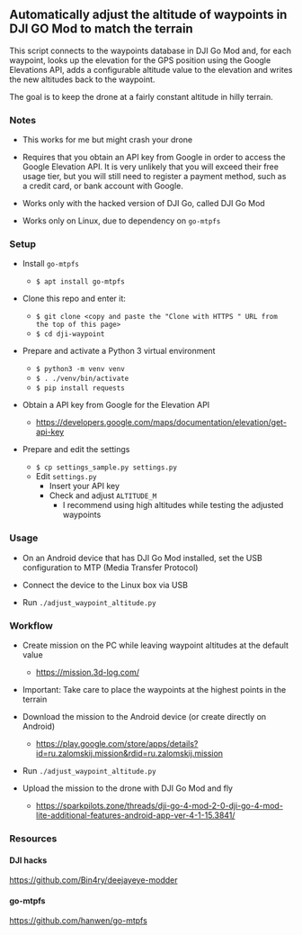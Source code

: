 ## Automatically adjust the altitude of waypoints in DJI GO Mod to match the terrain

This script connects to the waypoints database in DJI Go Mod and, for each waypoint, looks up the elevation for the GPS position using the Google Elevations API, adds a configurable altitude value to the elevation and writes the new altitudes back to the waypoint.

The goal is to keep the drone at a fairly constant altitude in hilly terrain.


### Notes

* This works for me but might crash your drone

* Requires that you obtain an API key from Google in order to access the Google Elevation API. It is very unlikely that you will exceed their free usage tier, but you will still need to register a payment method, such as a credit card, or bank account with Google.

* Works only with the hacked version of DJI Go, called DJI Go Mod

* Works only on Linux, due to dependency on `go-mtpfs`


### Setup

* Install `go-mtpfs`
  * `$ apt install go-mtpfs`

* Clone this repo and enter it:
  * `$ git clone <copy and paste the "Clone with HTTPS " URL from the top of this page>`
  * `$ cd dji-waypoint`

* Prepare and activate a Python 3 virtual environment
  * `$ python3 -m venv venv`
  * `$ . ./venv/bin/activate`
  * `$ pip install requests`

* Obtain a API key from Google for the Elevation API
  * https://developers.google.com/maps/documentation/elevation/get-api-key

* Prepare and edit the settings
  * `$ cp settings_sample.py settings.py`
  * Edit `settings.py`
    * Insert your API key
    * Check and adjust `ALTITUDE_M`
      * I recommend using high altitudes while testing the adjusted waypoints


### Usage

* On an Android device that has DJI Go Mod installed, set the USB configuration to MTP (Media Transfer Protocol)

* Connect the device to the Linux box via USB

* Run `./adjust_waypoint_altitude.py`


### Workflow

* Create mission on the PC while leaving waypoint altitudes at the default value
  * https://mission.3d-log.com/

* Important: Take care to place the waypoints at the highest points in the terrain

* Download the mission to the Android device (or create directly on Android)
  * https://play.google.com/store/apps/details?id=ru.zalomskij.mission&rdid=ru.zalomskij.mission

* Run `./adjust_waypoint_altitude.py`
* Upload the mission to the drone with DJI Go Mod and fly
  * https://sparkpilots.zone/threads/dji-go-4-mod-2-0-dji-go-4-mod-lite-additional-features-android-app-ver-4-1-15.3841/


### Resources

#### DJI hacks
https://github.com/Bin4ry/deejayeye-modder

#### go-mtpfs
https://github.com/hanwen/go-mtpfs
